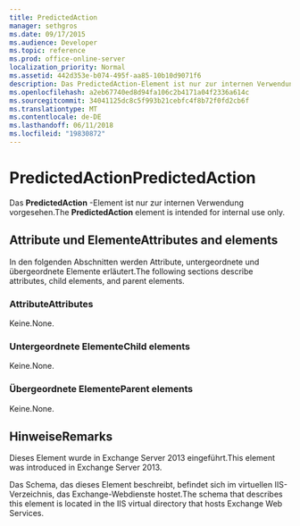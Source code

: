 ```yaml
---
title: PredictedAction
manager: sethgros
ms.date: 09/17/2015
ms.audience: Developer
ms.topic: reference
ms.prod: office-online-server
localization_priority: Normal
ms.assetid: 442d353e-b074-495f-aa85-10b10d9071f6
description: Das PredictedAction-Element ist nur zur internen Verwendung vorgesehen.
ms.openlocfilehash: a2eb67740ed8d94fa106c2b4171a04f2336a614c
ms.sourcegitcommit: 34041125dc8c5f993b21cebfc4f8b72f0fd2cb6f
ms.translationtype: MT
ms.contentlocale: de-DE
ms.lasthandoff: 06/11/2018
ms.locfileid: "19830872"
---
```

# <a name="predictedaction"></a><span data-ttu-id="4ab52-103">PredictedAction</span><span class="sxs-lookup"><span data-stu-id="4ab52-103">PredictedAction</span></span>

<span data-ttu-id="4ab52-104">Das **PredictedAction** -Element ist nur zur internen Verwendung vorgesehen.</span><span class="sxs-lookup"><span data-stu-id="4ab52-104">The **PredictedAction** element is intended for internal use only.</span></span> 

## <a name="attributes-and-elements"></a><span data-ttu-id="4ab52-105">Attribute und Elemente</span><span class="sxs-lookup"><span data-stu-id="4ab52-105">Attributes and elements</span></span>

<span data-ttu-id="4ab52-106">In den folgenden Abschnitten werden Attribute, untergeordnete und übergeordnete Elemente erläutert.</span><span class="sxs-lookup"><span data-stu-id="4ab52-106">The following sections describe attributes, child elements, and parent elements.</span></span>
  
### <a name="attributes"></a><span data-ttu-id="4ab52-107">Attribute</span><span class="sxs-lookup"><span data-stu-id="4ab52-107">Attributes</span></span>

<span data-ttu-id="4ab52-108">Keine.</span><span class="sxs-lookup"><span data-stu-id="4ab52-108">None.</span></span>
  
### <a name="child-elements"></a><span data-ttu-id="4ab52-109">Untergeordnete Elemente</span><span class="sxs-lookup"><span data-stu-id="4ab52-109">Child elements</span></span>

<span data-ttu-id="4ab52-110">Keine.</span><span class="sxs-lookup"><span data-stu-id="4ab52-110">None.</span></span>
  
### <a name="parent-elements"></a><span data-ttu-id="4ab52-111">Übergeordnete Elemente</span><span class="sxs-lookup"><span data-stu-id="4ab52-111">Parent elements</span></span>

<span data-ttu-id="4ab52-112">Keine.</span><span class="sxs-lookup"><span data-stu-id="4ab52-112">None.</span></span>
  
## <a name="remarks"></a><span data-ttu-id="4ab52-113">Hinweise</span><span class="sxs-lookup"><span data-stu-id="4ab52-113">Remarks</span></span>

<span data-ttu-id="4ab52-114">Dieses Element wurde in Exchange Server 2013 eingeführt.</span><span class="sxs-lookup"><span data-stu-id="4ab52-114">This element was introduced in Exchange Server 2013.</span></span>
  
<span data-ttu-id="4ab52-115">Das Schema, das dieses Element beschreibt, befindet sich im virtuellen IIS-Verzeichnis, das Exchange-Webdienste hostet.</span><span class="sxs-lookup"><span data-stu-id="4ab52-115">The schema that describes this element is located in the IIS virtual directory that hosts Exchange Web Services.</span></span>
  

